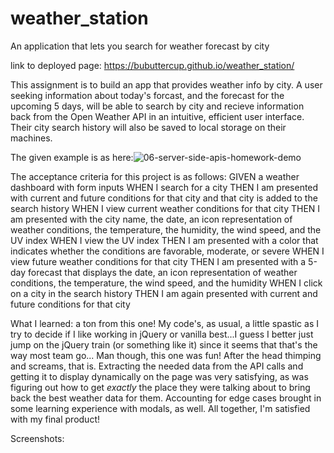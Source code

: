 # weather_station
An application that lets you search for weather forecast by city

link to deployed page:  https://bubuttercup.github.io/weather_station/

This assignment is to build an app that provides weather info by city. A user seeking information about today's forcast, and the forecast for the upcoming 5 days, will be able to search by city and recieve information back from the Open Weather API in an intuitive, efficient user interface. Their city search history will also be saved to local storage on their machines.

The given example is as here:![06-server-side-apis-homework-demo](https://user-images.githubusercontent.com/95940864/150286446-cdb2a819-f75d-42f3-a5c2-a4a15fab571b.png)

The acceptance criteria for this project is as follows:
GIVEN a weather dashboard with form inputs
WHEN I search for a city
THEN I am presented with current and future conditions for that city and that city is added to the search history
WHEN I view current weather conditions for that city
THEN I am presented with the city name, the date, an icon representation of weather conditions, the temperature, the humidity, the wind speed, and the UV index
WHEN I view the UV index
THEN I am presented with a color that indicates whether the conditions are favorable, moderate, or severe
WHEN I view future weather conditions for that city
THEN I am presented with a 5-day forecast that displays the date, an icon representation of weather conditions, the temperature, the wind speed, and the humidity
WHEN I click on a city in the search history
THEN I am again presented with current and future conditions for that city

What I learned: a ton from this one! My code's, as usual, a little spastic as I try to decide if I like working in jQuery or vanilla best...I guess I better just jump on the jQuery train (or something like it) since it seems that that's the way most team go...
Man though, this one was fun! After the head thimping and screams, that is. Extracting the needed data from the API calls and getting it to display dynamically on the page was very satisfying, as was figuring out how to get _exactly_ the place they were talking about to bring back the best weather data for them. Accounting for edge cases brought in some learning experience with modals, as well. All together, I'm satisfied with my final product!

Screenshots:
